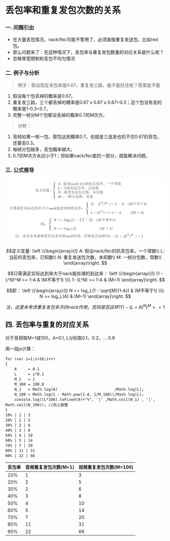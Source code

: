 # 丢包率和重复发包次数的关系

### 一. 问题引出
- 在大量丢包情况，nack/fec可能不管用了，必须直接重复发送包，比如red包。
- 那么问题来了：在这种情况下，丢包率与重复发包数量的对应关系是什么呢？
- 忽略带宽限制和丢包不均匀情况

### 二. 例子与分析
>例子：假设现在丢包率是0.67，重复发三路，能不能抗住呢？答案是不能
1. 假设每个包丢掉的概率是0.67。
2. 重复发三路，三个都丢掉的概率是0.67 x 0.67 x 0.67=0.3；这个包没有丢的概率是1-0.3=0.7。
3. 完整一帧分M个包都没丢掉的概率0.7的M次方。
> 分析： 
1. 音频如果一帧一包，那包达到概率0.7。也就是三连发也抗不住0.67的丢包，还要丢0.3。
2. 每帧分包越多，丢包概率越大。
3. 0.7的M次方永远小于1；但如果nack/fec能抗一部分，就能解决问题。

### 三. 公式推导
![](.丢包率和重复发包次数的关系_images/3b3d724a.png)
```math
定义变量:
\left \{\begin{array}{l}
A: 假设nack/fec的抗丢包率，一个常数\\
L: 当前的丢包率，已知数\\
N: 重复发送包次数，未知数\\
M: 一帧分包数，常数\\
\end{array}\right. 

```

```math
只需满足实际达到率大于nack能处理的到达率：
\left \{\begin{array}{l}
 (1 - L^N)^M >= 1-A  & (M不等于1) \\\\
1- (L^N) >= 1-A      &  (M=1) 
\end{array}\right. 
```


```math
即：
\left \{\begin{array}{l}
N >= log_L(1 - \sqrt[M]{1-A})  & (M不等于1) \\\\
N >= log_L(A)                &  (M=1) 
\end{array}\right. 
```


```math
注，这里未考虑重复发包多次的nack作用，否则是否这样?
(1 - (L+A)^N)^M >= 1
```


## 四. 丢包率与重复的对应关系
对于音频取M=1或100，A=0.1, L分别取0.1，0.2，... 0.9

用一段js计算：
```
for (var i=1;i<10;i++)
{ 
    A     = 0.1
    L     = i*0.1
    M_1   = 1
    M_100 = 100.0
    N_1   = Math.log(A)                         /Math.log(L);
    N_100 = Math.log(1 - Math.pow(1-A, 1/M_100))/Math.log(L);
    console.log((L*100).toFixed(0)+"%", '|' ,Math.ceil(N_1) , '|', Math.ceil(N_100)); //向上取整
}
10% | 1 | 3
20% | 2 | 5
30% | 2 | 6
40% | 3 | 8
50% | 4 | 10
60% | 5 | 14
70% | 7 | 20
80% | 11 | 31
90% | 22 | 66
```

丢包率 | 音频重复发包次数(M=1) | 视频重复发包次数(M=100) 
---|---|---
10% | 1 | 3
20% | 2 | 5
30% | 2 | 6
40% | 3 | 8
50% | 4 | 10
60% | 5 | 14
70% | 7 | 20
80% | 11 | 31
90% | 22 | 66